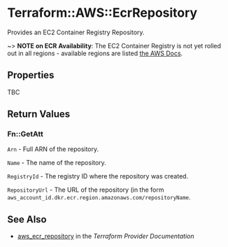 # Terraform::AWS::EcrRepository

Provides an EC2 Container Registry Repository.

~> **NOTE on ECR Availability**: The EC2 Container Registry is not yet rolled out
in all regions - available regions are listed
[the AWS Docs](https://docs.aws.amazon.com/general/latest/gr/rande.html#ecr_region).

## Properties

TBC

## Return Values

### Fn::GetAtt

`Arn` - Full ARN of the repository.

`Name` - The name of the repository.

`RegistryId` - The registry ID where the repository was created.

`RepositoryUrl` - The URL of the repository (in the form `aws_account_id.dkr.ecr.region.amazonaws.com/repositoryName`.

## See Also

* [aws_ecr_repository](https://www.terraform.io/docs/providers/aws/r/ecr_repository.html) in the _Terraform Provider Documentation_